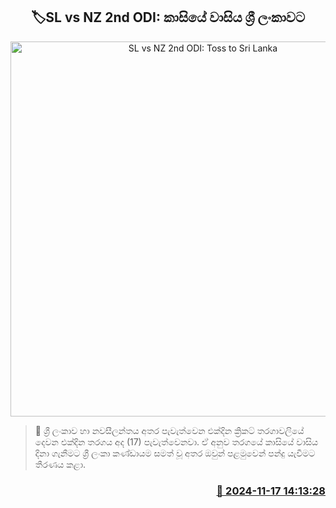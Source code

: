 <p align='center'><b><h2 align='center' title='SL vs NZ 2nd ODI: Toss to Sri Lanka'>🏷SL vs NZ 2nd ODI: කාසියේ වාසිය ශ්‍රී ලංකාවට</h2></b></p>
<p align='center'><img src='https://helakuru.sgp1.cdn.digitaloceanspaces.com/esana/images/lib/sl-vs-nz-1st-odi.jpg' width='600' alt='SL vs NZ 2nd ODI: Toss to Sri Lanka'></p>

>📝 ශ්‍රී ලංකාව හා නවසීලන්තය අතර පැවැත්වෙන එක්දින ක්‍රිකට් තරගාවලියේ දෙවන එක්දින තරගය අද (17) පැවැත්වෙනවා.
ඒ අනුව තරගයේ කාසියේ වාසිය දිනා ගැනීමට ශ්‍රී ලංකා කණ්ඩායම සමත් වූ අතර ඔවුන් පළමුවෙන් පන්දු යැවීමට තීරණය කළා.


<h3 align='right'><a href='https://www.helakuru.lk/esana/p/105136/'>📅 2024-11-17 14:13:28</a></h3>
